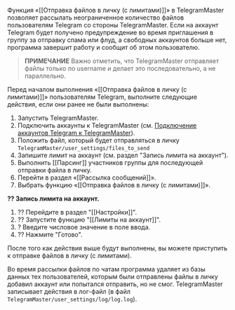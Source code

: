 Функция «[[Отправка файлов в личку (с лимитами)]]» в TelegramMaster позволяет рассылать неограниченное количество файлов пользователям Telegram со стороны TelegramMaster. Если на аккаунт Telegram будет получено предупреждение во время приглашения в группу за отправку спама или флуд, а свободных аккаунтов больше нет, программа завершит работу и сообщит об этом пользователю. 

> **ПРИМЕЧАНИЕ**
> Важно отметить, что TelegramMaster отправляет файлы только по username и делает это последовательно, а не параллельно. 

Перед началом выполнения «[[Отправка файлов в личку (с лимитами)]]» пользователям Telegram, выполните следующие действия, если они ранее не были выполнены:

1. Запустить TelegramMaster.
2. Подключить аккаунты к TelegramMaster (см. [Подключение аккаунтов Telegram к TelegramMaster](https://github.com/pyadrus/telegram_bot_smm/blob/01e9bda9119a011329e9099f7fc5004c455a0ae6/docs/%D0%9F%D0%BE%D0%B4%D0%BA%D0%BB%D1%8E%D1%87%D0%B5%D0%BD%D0%B8%D0%B5_%D0%B0%D0%BA%D0%BA%D0%B0%D1%83%D0%BD%D1%82%D0%BE%D0%B2/%D0%9F%D0%BE%D0%B4%D0%BA%D0%BB%D1%8E%D1%87%D0%B5%D0%BD%D0%B8%D0%B5_%D0%B0%D0%BA%D0%BA%D0%B0%D1%83%D0%BD%D1%82%D0%BE%D0%B2.md)).
3. Положить файл, который будет отправляться в личку `TelegramMaster/user_settings/files_to_send`
4. Запишите лимит на аккаунт (см. раздел "Запись лимита на аккаунт").
5. Выполнить [[Парсинг]] участников группы для последующей отправки файла в личку.
6. Перейти в раздел «[[Рассылка сообщений]]».
7. Выбрать функцию «[[Отправка файлов в личку (с лимитами)]]».

**?? Запись лимита на аккаунт.**

1. ?? Перейдите в раздел "[[Настройки]]".
2. ?? Запустите функцию "[[Лимиты на аккаунт]]".
3. ? Введите числовое значение в поле ввода.
4. ?? Нажмите "Готово".

После того как действия выше будут выполнены, вы можете приступить к отправке файлов в личку (с лимитами). 

Во время рассылки файлов по чатам программа удаляет из базы данных тех пользователей, которым были отправлены файлы в личку добавил аккаунт или попытался отправить, но не смог. TelegramMaster записывает действия в лог-файл (в файл <code>TelegramMaster/user_settings/log/log.log</code>).

